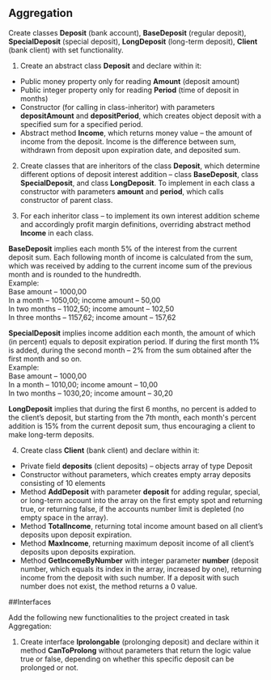 ## Aggregation

Create classes **Deposit** (bank account), **BaseDeposit** (regular deposit), **SpecialDeposit** (special deposit), **LongDeposit** (long-term deposit), **Client** (bank client) with set functionality.  

1. Create an abstract class **Deposit** and declare within it:
- Public money property only for reading **Amount** (deposit amount)
- Public integer property only for reading **Period** (time of deposit in months)
- Constructor (for calling in class-inheritor) with parameters **depositAmount** and **depositPeriod**, which creates object deposit with a specified sum for a specified period.
- Abstract method **Income**, which returns money value – the amount of income from the deposit. Income is the difference between sum, withdrawn from deposit upon expiration date, and deposited sum.

2. Сreate classes that are inheritors of the class **Deposit**, which determine different options of deposit interest addition – class **BaseDeposit**, class **SpecialDeposit**, and class **LongDeposit**. To implement in each class a constructor with parameters **amount** and **period**, which calls constructor of parent class.

3. For each inheritor class – to implement its own interest addition scheme and accordingly profit margin definitions, overriding abstract method **Income** in each class.

**BaseDeposit** implies each month 5% of the interest from the current deposit sum. Each following month of income is calculated from the sum, which was received by adding to the current income sum of the previous month and is rounded to the hundredth.  
Example:  
Base amount – 1000,00  
In a month – 1050,00; income amount – 50,00  
In two months – 1102,50; income amount – 102,50  
In three months – 1157,62; income amount – 157,62  

**SpecialDeposit** implies income addition each month, the amount of which (in percent) equals to deposit expiration period. If during the first month 1% is added, during the second month – 2% from the sum obtained after the first month and so on.  
Example:   
Base amount – 1000,00  
In a month – 1010,00; income amount – 10,00  
In two months – 1030,20; income amount – 30,20  

**LongDeposit** implies that during the first 6 months, no percent is added to the client’s deposit, but starting from the 7th month, each month's percent addition is 15% from the current deposit sum, thus encouraging a client to make long-term deposits.

4. Create class **Client** (bank client) and declare within it:
- Private field **deposits** (client deposits) – objects array of type Deposit
- Constructor without parameters, which creates empty array deposits consisting of 10 elements
- Method **AddDeposit** with parameter **deposit** for adding regular, special, or long-term account into the array on the first empty spot and returning true, or returning false, if the accounts number limit is depleted (no empty space in the array).
- Method **TotalIncome**, returning total income amount based on all client’s deposits upon deposit expiration.
- Method **MaxIncome**, returning maximum deposit income of all client’s deposits upon deposits expiration.
- Method **GetIncomeByNumber** with integer parameter **number** (deposit number, which equals its index in the array, increased by one), returning income from the deposit with such number. If a deposit with such number does not exist, the method returns a 0 value.  

##Interfaces

Add the following new functionalities to the project created in task Aggregation:

1. Create interface **Iprolongable** (prolonging deposit) and declare within it method **CanToProlong** without parameters that return the logic value true or false, depending on whether this specific deposit can be prolonged or not.


